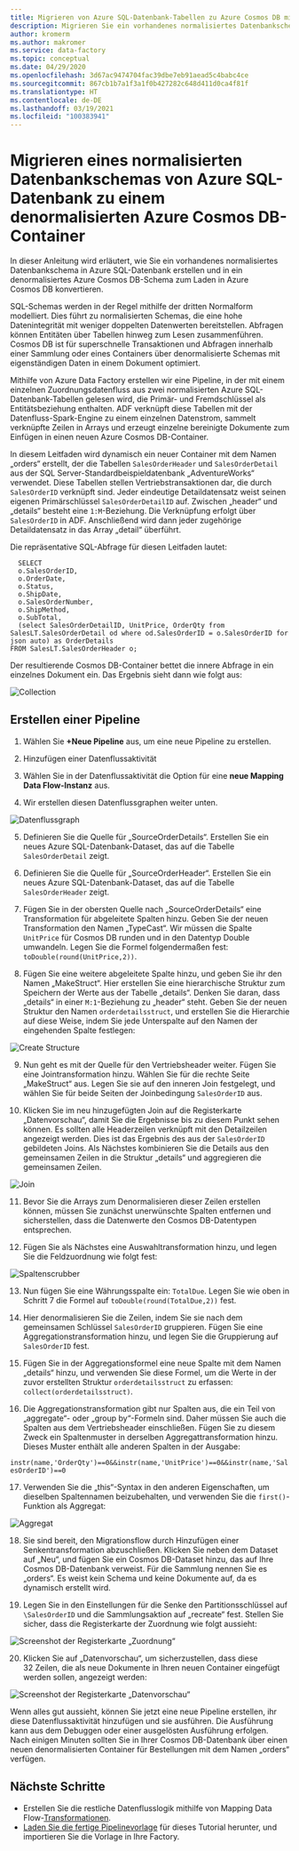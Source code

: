 ```yaml
---
title: Migrieren von Azure SQL-Datenbank-Tabellen zu Azure Cosmos DB mit Azure Data Factory
description: Migrieren Sie ein vorhandenes normalisiertes Datenbankschema aus Azure SQL-Datenbank mit Azure Data Factory zu einem denormalisierten Azure Cosmos DB-Container.
author: kromerm
ms.author: makromer
ms.service: data-factory
ms.topic: conceptual
ms.date: 04/29/2020
ms.openlocfilehash: 3d67ac9474704fac39dbe7eb91aead5c4babc4ce
ms.sourcegitcommit: 867cb1b7a1f3a1f0b427282c648d411d0ca4f81f
ms.translationtype: HT
ms.contentlocale: de-DE
ms.lasthandoff: 03/19/2021
ms.locfileid: "100383941"
---
```

# <a name="migrate-normalized-database-schema-from-azure-sql-database-to-azure-cosmosdb-denormalized-container"></a>Migrieren eines normalisierten Datenbankschemas von Azure SQL-Datenbank zu einem denormalisierten Azure Cosmos DB-Container

In dieser Anleitung wird erläutert, wie Sie ein vorhandenes normalisiertes Datenbankschema in Azure SQL-Datenbank erstellen und in ein denormalisiertes Azure Cosmos DB-Schema zum Laden in Azure Cosmos DB konvertieren.

SQL-Schemas werden in der Regel mithilfe der dritten Normalform modelliert. Dies führt zu normalisierten Schemas, die eine hohe Datenintegrität mit weniger doppelten Datenwerten bereitstellen. Abfragen können Entitäten über Tabellen hinweg zum Lesen zusammenführen. Cosmos DB ist für superschnelle Transaktionen und Abfragen innerhalb einer Sammlung oder eines Containers über denormalisierte Schemas mit eigenständigen Daten in einem Dokument optimiert.

Mithilfe von Azure Data Factory erstellen wir eine Pipeline, in der mit einem einzelnen Zuordnungsdatenfluss aus zwei normalisierten Azure SQL-Datenbank-Tabellen gelesen wird, die Primär- und Fremdschlüssel als Entitätsbeziehung enthalten. ADF verknüpft diese Tabellen mit der Datenfluss-Spark-Engine zu einem einzelnen Datenstrom, sammelt verknüpfte Zeilen in Arrays und erzeugt einzelne bereinigte Dokumente zum Einfügen in einen neuen Azure Cosmos DB-Container.

In diesem Leitfaden wird dynamisch ein neuer Container mit dem Namen „orders“ erstellt, der die Tabellen ```SalesOrderHeader``` und ```SalesOrderDetail``` aus der SQL Server-Standardbeispieldatenbank „AdventureWorks“ verwendet. Diese Tabellen stellen Vertriebstransaktionen dar, die durch ```SalesOrderID``` verknüpft sind. Jeder eindeutige Detaildatensatz weist seinen eigenen Primärschlüssel ```SalesOrderDetailID``` auf. Zwischen „header“ und „details“ besteht eine ```1:M```-Beziehung. Die Verknüpfung erfolgt über ```SalesOrderID``` in ADF. Anschließend wird dann jeder zugehörige Detaildatensatz in das Array „detail“ überführt.

Die repräsentative SQL-Abfrage für diesen Leitfaden lautet:

```
  SELECT
  o.SalesOrderID,
  o.OrderDate,
  o.Status,
  o.ShipDate,
  o.SalesOrderNumber,
  o.ShipMethod,
  o.SubTotal,
  (select SalesOrderDetailID, UnitPrice, OrderQty from SalesLT.SalesOrderDetail od where od.SalesOrderID = o.SalesOrderID for json auto) as OrderDetails
FROM SalesLT.SalesOrderHeader o;
```

Der resultierende Cosmos DB-Container bettet die innere Abfrage in ein einzelnes Dokument ein. Das Ergebnis sieht dann wie folgt aus:

![Collection](media/data-flow/cosmosb3.png)

## <a name="create-a-pipeline"></a>Erstellen einer Pipeline

1. Wählen Sie **+Neue Pipeline** aus, um eine neue Pipeline zu erstellen.

2. Hinzufügen einer Datenflussaktivität

3. Wählen Sie in der Datenflussaktivität die Option für eine **neue Mapping Data Flow-Instanz** aus.

4. Wir erstellen diesen Datenflussgraphen weiter unten.

![Datenflussgraph](media/data-flow/cosmosb1.png)

5. Definieren Sie die Quelle für „SourceOrderDetails“. Erstellen Sie ein neues Azure SQL-Datenbank-Dataset, das auf die Tabelle ```SalesOrderDetail``` zeigt.

6. Definieren Sie die Quelle für „SourceOrderHeader“. Erstellen Sie ein neues Azure SQL-Datenbank-Dataset, das auf die Tabelle ```SalesOrderHeader``` zeigt.

7. Fügen Sie in der obersten Quelle nach „SourceOrderDetails“ eine Transformation für abgeleitete Spalten hinzu. Geben Sie der neuen Transformation den Namen „TypeCast“. Wir müssen die Spalte ```UnitPrice``` für Cosmos DB runden und in den Datentyp Double umwandeln. Legen Sie die Formel folgendermaßen fest: ```toDouble(round(UnitPrice,2))```.

8. Fügen Sie eine weitere abgeleitete Spalte hinzu, und geben Sie ihr den Namen „MakeStruct“. Hier erstellen Sie eine hierarchische Struktur zum Speichern der Werte aus der Tabelle „details“. Denken Sie daran, dass „details“ in einer ```M:1```-Beziehung zu „header“ steht. Geben Sie der neuen Struktur den Namen ```orderdetailsstruct```, und erstellen Sie die Hierarchie auf diese Weise, indem Sie jede Unterspalte auf den Namen der eingehenden Spalte festlegen:

![Create Structure](media/data-flow/cosmosb9.png)

9. Nun geht es mit der Quelle für den Vertriebsheader weiter. Fügen Sie eine Jointransformation hinzu. Wählen Sie für die rechte Seite „MakeStruct“ aus. Legen Sie sie auf den inneren Join festgelegt, und wählen Sie für beide Seiten der Joinbedingung ```SalesOrderID``` aus.

10. Klicken Sie im neu hinzugefügten Join auf die Registerkarte „Datenvorschau“, damit Sie die Ergebnisse bis zu diesem Punkt sehen können. Es sollten alle Headerzeilen verknüpft mit den Detailzeilen angezeigt werden. Dies ist das Ergebnis des aus der ```SalesOrderID``` gebildeten Joins. Als Nächstes kombinieren Sie die Details aus den gemeinsamen Zeilen in die Struktur „details“ und aggregieren die gemeinsamen Zeilen.

![Join](media/data-flow/cosmosb4.png)

11. Bevor Sie die Arrays zum Denormalisieren dieser Zeilen erstellen können, müssen Sie zunächst unerwünschte Spalten entfernen und sicherstellen, dass die Datenwerte den Cosmos DB-Datentypen entsprechen.

12. Fügen Sie als Nächstes eine Auswahltransformation hinzu, und legen Sie die Feldzuordnung wie folgt fest:

![Spaltenscrubber](media/data-flow/cosmosb5.png)

13. Nun fügen Sie eine Währungsspalte ein: ```TotalDue```. Legen Sie wie oben in Schritt 7 die Formel auf ```toDouble(round(TotalDue,2))``` fest.

14. Hier denormalisieren Sie die Zeilen, indem Sie sie nach dem gemeinsamen Schlüssel ```SalesOrderID``` gruppieren. Fügen Sie eine Aggregationstransformation hinzu, und legen Sie die Gruppierung auf ```SalesOrderID``` fest.

15. Fügen Sie in der Aggregationsformel eine neue Spalte mit dem Namen „details“ hinzu, und verwenden Sie diese Formel, um die Werte in der zuvor erstellten Struktur ```orderdetailsstruct``` zu erfassen: ```collect(orderdetailsstruct)```.

16. Die Aggregationstransformation gibt nur Spalten aus, die ein Teil von „aggregate“- oder „group by“-Formeln sind. Daher müssen Sie auch die Spalten aus dem Vertriebsheader einschließen. Fügen Sie zu diesem Zweck ein Spaltenmuster in derselben Aggregattransformation hinzu. Dieses Muster enthält alle anderen Spalten in der Ausgabe:

```instr(name,'OrderQty')==0&&instr(name,'UnitPrice')==0&&instr(name,'SalesOrderID')==0```

17. Verwenden Sie die „this“-Syntax in den anderen Eigenschaften, um dieselben Spaltennamen beizubehalten, und verwenden Sie die ```first()```-Funktion als Aggregat:

![Aggregat](media/data-flow/cosmosb6.png)

18. Sie sind bereit, den Migrationsflow durch Hinzufügen einer Senkentransformation abzuschließen. Klicken Sie neben dem Dataset auf „Neu“, und fügen Sie ein Cosmos DB-Dataset hinzu, das auf Ihre Cosmos DB-Datenbank verweist. Für die Sammlung nennen Sie es „orders“. Es weist kein Schema und keine Dokumente auf, da es dynamisch erstellt wird.

19. Legen Sie in den Einstellungen für die Senke den Partitionsschlüssel auf ```\SalesOrderID``` und die Sammlungsaktion auf „recreate“ fest. Stellen Sie sicher, dass die Registerkarte der Zuordnung wie folgt aussieht:

![Screenshot der Registerkarte „Zuordnung“](media/data-flow/cosmosb7.png)

20. Klicken Sie auf „Datenvorschau“, um sicherzustellen, dass diese 32 Zeilen, die als neue Dokumente in Ihren neuen Container eingefügt werden sollen, angezeigt werden:

![Screenshot der Registerkarte „Datenvorschau“](media/data-flow/cosmosb8.png)

Wenn alles gut aussieht, können Sie jetzt eine neue Pipeline erstellen, ihr diese Datenflussaktivität hinzufügen und sie ausführen. Die Ausführung kann aus dem Debuggen oder einer ausgelösten Ausführung erfolgen. Nach einigen Minuten sollten Sie in Ihrer Cosmos DB-Datenbank über einen neuen denormalisierten Container für Bestellungen mit dem Namen „orders“ verfügen.

## <a name="next-steps"></a>Nächste Schritte

* Erstellen Sie die restliche Datenflusslogik mithilfe von Mapping Data Flow-[Transformationen](concepts-data-flow-overview.md).
* [Laden Sie die fertige Pipelinevorlage](https://github.com/kromerm/adfdataflowdocs/blob/master/sampledata/SQL%20Orders%20to%20CosmosDB.zip) für dieses Tutorial herunter, und importieren Sie die Vorlage in Ihre Factory.
